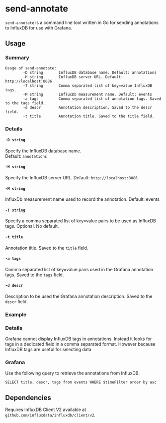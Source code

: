 # send-annotate

`send-annotate` is a command line tool written in Go for sending annotations 
to InfluxDB for use with Grafana.

## Usage

### Summary

```
Usage of send-annotate:
        -D string       InfluxDB database name. Default: annotations
        -H string       InfluxDB server URL. Default: http://localhost:8086
        -T string       Comma separated list of key=value InfluxDB tags.
        -M string       InfluxDb measurement name. Default: events      
        -a tags         Comma separated list of annotation tags. Saved to the tags field.
        -d descr        Annotation description. Saved to the descr field.        
        -t title        Annotation title. Saved to the title field.
```

### Details

#### `-D string`
Specify the InfluxDB database name.  
Default: `annotations`

#### `-H string`
Specify the InfluxDB server URL. 
Default: `http://localhost:8086`

#### `-M string`
InfluxDb measurement name used to record the annotation. 
Default: events

#### `-T string`
Specify a comma separated list of key=value pairs to be used as InfluxDB tags.
Optional. No default.

#### `-t title`
Annotation title. Saved to the `title` field.

#### `-a tags`
Comma separated list of key=value pairs used in the Grafana annotation tags. 
Saved to the `tags` field.

#### `-d descr`
Description to be used the Grafana annotation description.
Saved to the `descr` field.


### Example



### Details

Grafana cannot display InfluxDB tags in annotations.  Instead it looks for 
tags in a dedicated field in a comma separated format.  However because InfluxDB
tags are useful for selecting data 

### Grafana

Use the following query to retrieve the annotations from InfluxDB.

```
SELECT title, descr, tags from events WHERE $timeFilter order by asc
```



## Dependencies

Requires InfluxDB Client V2 available at `github.com/influxdata/influxdb/client/v2`.


